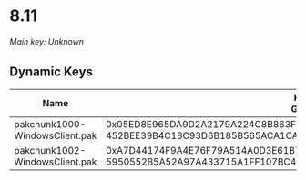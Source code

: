 # 8.11

###### *Main key: Unknown*

## Dynamic Keys

| Name         | Key<br/>GUID                                                                                            |
|--------------|---------------------------------------------------------------------------------------------------------|
| pakchunk1000-WindowsClient.pak | 0x05ED8E965DA9D2A2179A224C8B863FC3278F63E59E7CC989C82CE3823AF39217<br/>452BEE39B4C18C93D6B185B565ACA1CA |
| pakchunk1002-WindowsClient.pak | 0xA7D44174F9A4E76F79A514A0D3E61B7F0CBF92A63A1C1622244024BF2EB9D0EE<br/>5950552B5A52A97A433715A1FF107BC4 |
